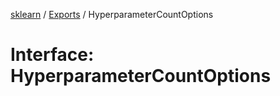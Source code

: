 [sklearn](../readme.md) / [Exports](../modules.md) / HyperparameterCountOptions

# Interface: HyperparameterCountOptions
